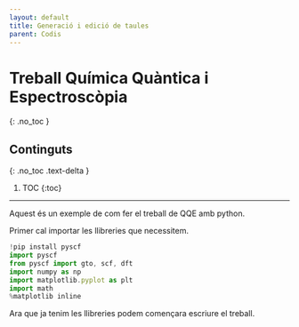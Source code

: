 ```yaml
---
layout: default
title: Generació i edició de taules
parent: Codis
---
```


# **Treball Química Quàntica i Espectroscòpia**
{: .no_toc }

## Continguts
{: .no_toc .text-delta }

1. TOC
{:toc}

---

Aquest és un exemple de com fer el treball de QQE amb python.

Primer cal importar les llibreries que necessitem.

```js
!pip install pyscf
import pyscf
from pyscf import gto, scf, dft
import numpy as np
import matplotlib.pyplot as plt
import math
%matplotlib inline
```

Ara que ja tenim les llibreries podem començara escriure el treball.
